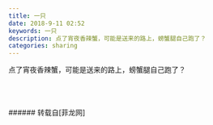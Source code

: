 ```yaml
---
title: 一只
date: 2018-9-11 02:52
keywords: 一只
description: 点了宵夜香辣蟹，可能是送来的路上，螃蟹腿自己跑了？
categories: sharing
---
```

<td class="t_f" id="postmessage_1771392">

点了宵夜香辣蟹，可能是送来的路上，螃蟹腿自己跑了？<img alt="" border="0" class="zoom" data-cf-modified-84e29b928d97648bf2c1271b-="" file="http://www.flw.ph//mobcent//app/data/phiz/default/36.png" id="aimg_gdwyy" lazyloadthumb="1" onclick="" onmouseover="" src="http://www.flw.ph//mobcent//app/data/phiz/default/36.png"/><img alt="" border="0" class="zoom" data-cf-modified-84e29b928d97648bf2c1271b-="" file="http://www.flw.ph//mobcent//app/data/phiz/default/36.png" id="aimg_xNF17" lazyloadthumb="1" onclick="" onmouseover="" src="http://www.flw.ph//mobcent//app/data/phiz/default/36.png"/><br/>
<img alt="" border="0" class="zoom" data-cf-modified-84e29b928d97648bf2c1271b-="" file="http://www.flw.ph/data/appbyme/upload/image/201809/11/EJ3U3pI4rDlY.jpg" id="aimg_m3XgB" lazyloadthumb="1" onclick="" onmouseover="" src="http://www.flw.ph/data/appbyme/upload/image/201809/11/EJ3U3pI4rDlY.jpg"/><br/>
<br/>
<img alt="" border="0" class="zoom" data-cf-modified-84e29b928d97648bf2c1271b-="" file="http://www.flw.ph/data/appbyme/upload/image/201809/11/J6tsZ8rOXkxj.jpg" id="aimg_GnZ9z" lazyloadthumb="1" onclick="" onmouseover="" src="http://www.flw.ph/data/appbyme/upload/image/201809/11/J6tsZ8rOXkxj.jpg"/><br/>
<br/>
<img alt="" border="0" class="zoom" data-cf-modified-84e29b928d97648bf2c1271b-="" file="http://www.flw.ph/data/appbyme/upload/image/201809/11/AQRfkWjkKWcz.jpg" id="aimg_efYU6" lazyloadthumb="1" onclick="" onmouseover="" src="http://www.flw.ph/data/appbyme/upload/image/201809/11/AQRfkWjkKWcz.jpg"/><br/>
<br/>
</td>
###### 转载自[菲龙网]